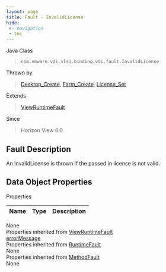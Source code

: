 ```yaml
---
layout: page
title: Fault - InvalidLicense
hide:
 #- navigation
 - toc
---
```


  
 
  



Java Class  
> `com.vmware.vdi.vlsi.binding.vdi.fault.InvalidLicense`

Thrown by  
> [Desktop_Create](vdi.resources.Desktop.md#create), [Farm_Create](vdi.resources.Farm.md#create), [License_Set](vdi.infrastructure.License.md#set)

Extends  
> [ViewRuntimeFault](vdi.fault.ViewRuntimeFault.md)

Since  
> Horizon View 6.0


## Fault Description 

An InvalidLicense is thrown if the passed in license is not valid. 

## Data Object Properties

Properties

Name |  Type |  Description   
---|---|---  
None  
Properties inherited from [ViewRuntimeFault](vdi.fault.ViewRuntimeFault.md)  
[errorMessage](vdi.fault.ViewRuntimeFault.md#errorMessage)  
Properties inherited from [RuntimeFault](vmodl.RuntimeFault.md)  
None  
Properties inherited from [MethodFault](vmodl.MethodFault.md)  
None  
  
  
  
  
  
